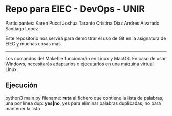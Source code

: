 # Repo para EIEC - DevOps - UNIR
Participantes:
Karen Pucci
Joshua Taranto
Cristina Diaz
Andres Alvarado
Santiago Lopez

Este repositorio nos servirá para demostrar el uso de Git en la asignatura de EIEC y muchas cosas mas.


---

Los comandos del Makefile funcionarán en Linux y MacOS. En caso de usar Windows, necesitarás adaptarlos o ejecutarlos en una máquina virtual Linux.

## Ejecución

python3 main.py <filename> <dup>
  filename: **ruta** al fichero que contiene la lista de palabras, una por línea
  dup: **yes|no**, yes para eliminar palabras duplicadas, no para mantener la lista

